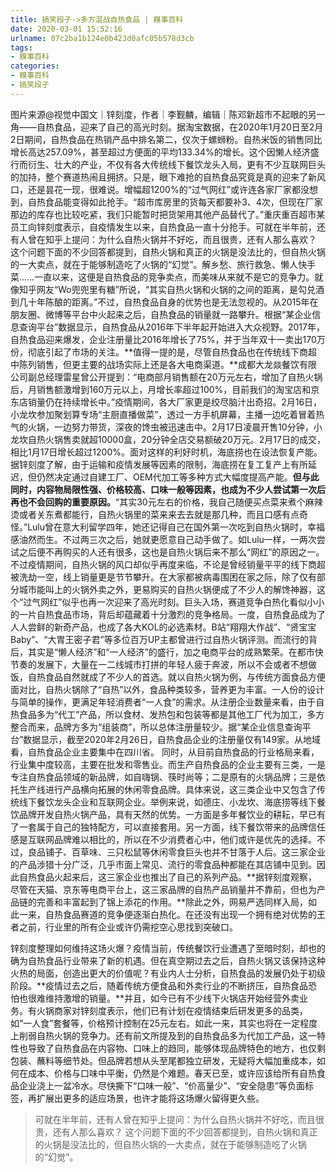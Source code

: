 ```yaml
---
title: 搞笑段子->多方混战自热食品 | 糗事百科
date: 2020-03-01 15:52:16
urlname: 07c2ba1b124e0b423d0afc05b578d3cb
tags: 
- 糗事百科
categories:
- 糗事百科
- 搞笑段子
---
```

图片来源@视觉中国文｜锌刻度，作者｜李觐麟，编辑｜陈邓新超市不起眼的另一角——自热食品，迎来了自己的高光时刻。据淘宝数据，在2020年1月20日至2月2日期间，自热食品在热销产品中排名第二，仅次于螺蛳粉。自热米饭的销售同比增长高达257.09%，甚至超过方便面的平均133.34%的增长。这个因懒人经济盛行而衍生、壮大的产业，不仅有各大传统线下餐饮龙头入局，更有不少互联网巨头的加持，整个赛道热闹且拥挤。只是，眼下难抢的自热食品究竟是真的迎来了新风口，还是昙花一现，很难说。增幅超1200%的“过气网红”或许连各家厂家都没想到，自热食品能变得如此抢手。“超市库房里的货每天都要补3、4次，但现在厂家那边的库存也比较吃紧，我们只能暂时把货架用其他产品替代了。”重庆重百超市某员工向锌刻度表示，自疫情发生以来，自热食品一直十分抢手。可就在半年前，还有人曾在知乎上提问：为什么自热火锅并不好吃，而且很贵，还有人那么喜欢？ 这个问题下面的不少回答都提到，自热火锅和真正的火锅是没法比的，但自热火锅的一大卖点，就在于能够制造吃了火锅的“幻觉”。解乡愁、旅行救急、懒人快手菜……一直以来，这便是自热食品的竞争卖点，而美味从来就不是它的竞争力。就像知乎网友“Wo兜兜里有糖”所说，“其实自热火锅和火锅的之间的距离，是勾兑酒到几十年陈酿的距离。”不过，自热食品自身的优势也是无法忽视的。从2015年在朋友圈、微博等平台中火起来之后，自热食品的销量就一路攀升。根据“某企业信息查询平台”数据显示，自热食品从2016年下半年起开始进入大众视野。2017年，自热食品迎来爆发，企业注册量比2016年增长了75%，并于当年双十一卖出170万份，彻底引起了市场的关注。**值得一提的是，尽管自热食品也在传统线下商超中陈列销售，但更主要的战场实际上还是各大电商渠道。**成都大龙燚餐饮有限公司副总经理雷星曾公开提到：“电商部月销售额在20万元左右，增加了自热火锅后，月销售额激增到160万元以上，月增长率超过100%，目前我们的淘宝店和京东店销量仍在持续增长中。”疫情期间，各大厂家更是绞尽脑汁出奇招。2月16日，小龙坎参加聚划算专场“主厨直播做菜”，透过一方手机屏幕，主播一边吃着冒着热气的火锅，一边努力带货，深夜的馋虫被迅速击中。2月17日凌晨开售10分钟，小龙坎自热火锅售卖就超10000盒，20分钟全店交易额破20万元。2月17日的成交，相比1月17日增长超过1200%。面对这样的利好时机，海底捞也在设法恢复产能。据锌刻度了解，由于运输和疫情发展等因素的限制，海底捞在复工复产上有所延迟，但仍然决定通过自建工厂、OEM代加工等多种方式大幅度提高产能。**但与此同时，内容物局限性强、价格较高、口味一般等因素，也成为不少人尝试第一次后再也不会回购的重要原因。**“其实30元左右的价格，我自己随便买点菜来煮个麻辣烫或者关东煮都能行，自热火锅里的菜来来去去就是那几种，而且口感有点奇怪。”Lulu曾在意大利留学四年，她还记得自己在国外第一次吃到自热火锅时，幸福感油然而生。不过两三次之后，她就更愿意自己动手做了。如Lulu一样，一两次尝试之后便不再购买的人还有很多，这也是自热火锅后来不那么“网红”的原因之一。不过疫情期间，自热火锅的风口却似乎再度来临，不论是曾经销量平平的线下商超被洗劫一空，线上销量更是节节攀升。在大家都被病毒围困在家之际，除了仅有部分城市能叫上的火锅外卖之外，更易购买的自热火锅便成了不少人的解馋神器，这个“过气网红”似乎也再一次迎来了高光时刻。巨头入场，赛道竞争白热化看似小小的一片自热食品市场，背后却蕴藏着十分激烈的竞争格局。一度，自热食品成为了人人尝鲜的新奇产品，也成了各大KOL的必选素材。B站“翔翔大作战”、“贤宝宝Baby”、“大胃王密子君”等多位百万UP主都曾进行过自热火锅评测。而流行的背后，其实是“懒人经济”和“一人经济”的盛行，加之电商平台的成熟繁荣。在都市快节奏的发展下，大量在一二线城市打拼的年轻人疲于奔波，所以不会或者不想做饭，自热食品自然就成了不少人的首选。就以自热火锅为例，与传统方面食品方便面对比，自热火锅除了“自热”以外，食品种类较多，营养更为丰富。一人份的设计与简单的操作，更满足年轻消费者“一人食”的需求。从注册企业数量来看，由于自热食品多为“代工”产品，所以食材、发热包和包装等都是其他工厂代为加工，多方整合而来，品牌方多为“组装商”，所以总体注册量较少。据“某企业信息查询平台”数据显示，截至2020年2月26日，自热食品企业的注册量仅有149家。从地域看，自热食品企业主要集中在四川省。 同时，从目前自热食品的行业格局来看，行业集中度较高，主要在批发和零售业。而生产自热食品的企业主要有三类，一是专注自热食品领域的新品牌，如自嗨锅、筷时尚等；二是原有的火锅品牌；三是依托生产线进行产品横向拓展的休闲零食品牌。具体来说，这三类企业中又包含了传统线下餐饮龙头企业和互联网企业。举例来说，如德庄、小龙坎、海底捞等线下餐饮品牌开发自热火锅产品，具有天然的优势。一方面是多年餐饮业的耕耘，早已有了一套属于自己的独特配方，可以直接套用。另一方面，线下餐饮带来的品牌信任感是互联网品牌难以相比的，所以在不少消费者心中，他们或许是优先的选择。不过，良品铺子、百草味、三只松鼠等休闲零食巨头也并不甘落于人后。这三家企业的产品涉猎十分广泛，几乎市面上常见、流行的零食品种都能在其店铺中见到。因此自热食品火起来后，这三家企业也推出了自己的系列产品。**据锌刻度观察，尽管在天猫、京东等电商平台上，这三家品牌的自热产品销量并不靠前，但也为产品链的完善和丰富起到了锦上添花的作用。**除此之外，网易严选同样入局，如此一来，自热食品赛道的竞争便逐渐白热化。在还没有出现一个拥有绝对优势的王者之前，行业里的所有企业或许仍需挖空心思找到突破口。

锌刻度整理如何维持这场火爆？疫情当前，传统餐饮行业遭遇了至暗时刻，却也的确为自热食品行业带来了新的机遇。但在真空期过去之后，自热火锅又该保持这种火热的局面，创造出更大的价值呢？有业内人士分析，自热食品的发展仍处于初级阶段。**疫情过去之后，随着传统方便食品和外卖行业的不断挤压，自热食品恐怕也很难维持激增的销量。**并且，如今已有不少线下火锅店开始经营外卖业务。有火锅商家对锌刻度表示，他们已有计划在疫情结束后研发更多的品类，如“一人食”套餐等，价格预计控制在25元左右。如此一来，其实也将在一定程度上削弱自热火锅的竞争力。还有前文所提及到的自热食品多为代加工产品，这一特性也导致了自热食品在内容物、口味上的趋同，能够体现品牌特色的地方，也仅剩包装、蘸料等细节处。但品牌若想从头至尾都独立研发，无疑将大幅加重成本，如何在成本、价格与口味中平衡，仍然是个难题。春天已至，或许应该给所有自热食品企业浇上一盆冷水。尽快撕下“口味一般”、“价高量少”、“安全隐患”等负面标签，再扩展出更多的适应场景，也许才能将这场爆火留得更久些。

> 可就在半年前，还有人曾在知乎上提问：为什么自热火锅并不好吃，而且很贵，还有人那么喜欢？ 这个问题下面的不少回答都提到，自热火锅和真正的火锅是没法比的，但自热火锅的一大卖点，就在于能够制造吃了火锅的“幻觉”。


